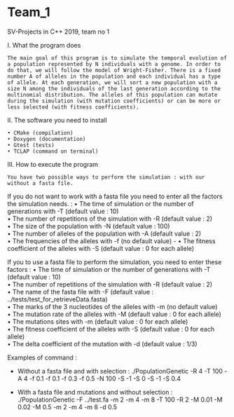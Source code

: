 # Team_1
SV-Projects in C++ 2019, team no 1

I. What the program does

	The main goal of this program is to simulate the temporal evolution of a population represented by N individuals with a genome. In order to do that, we will follow the model of Wright-Fisher. There is a fixed number A of alleles in the population and each individual has a type of allele. At each generation, we will sort a new population with a size N among the individuals of the last generation according to the multinomial distribution. The alleles of this population can mutate during the simulation (with mutation coefficients) or can be more or less selected (with fitness coefficients).

II. The software you need to install

    • CMake (compilation)
    • Doxygen (documentation)
    • Gtest (tests)
    • TCLAP (command on terminal)

III. How to execute the program

	You have two possible ways to perform the simulation : with our without a fasta file.     
If you do not want to work with a fasta file you need to enter all the factors the simulation needs. : 
    • The time of simulation or the number of generations with -T (default value : 10)                          
    • The number of repetitions of the simulation with -R (default value : 2)                                      
    • The size of the population with -N (default value : 100)                                                                      
    • The number of alleles of the population with -A (default value : 2)                                                  
    • The frequencies of the alleles with -f (no default value) -
    • The fitness coefficient of the alleles with -S (default value : 0 for each allele)

If you to use a fasta file to perform the simulation, you need to enter these factors : 
    • The time of simulation or the number of generations with -T (default value : 10)                           
    • The number of repetitions of the simulation with -R (default value : 2)                                           
    • The name of the fasta file with -F (default value : ../tests/test_for_retrieveData.fasta)                      
    • The marks of the 3 nucleotides of the alleles with -m (no default value)                                            
    • The mutation rate of the alleles with -M (default value : 0 for each allele)                                                               
    • The mutations sites with -m (default value : 0 for each allele)                                                                      
    • The fitness coefficient of the alleles with -S (default value : 0 for each allele)                                                          
    • The delta coefficient of the mutation with -d (default value : 1/3)  
    
Examples of command : 
-  Without a fasta file and with selection :
./PopulationGenetic -R 4 -T 100 -A 4 -f 0.1 -f 0.1 -f 0.3 -f 0.5 -N 100 -S -1 -S 0 -S -1 -S 0.4

-  With a fasta file and mutations and without selection :
./PopulationGenetic -F ../test.fa -m 2 -m 4 -m 8 -T 100 -R 2 -M 0.01 -M 0.02 -M 0.5 -m 2 -m 4 -m 8 -d 0.5   
